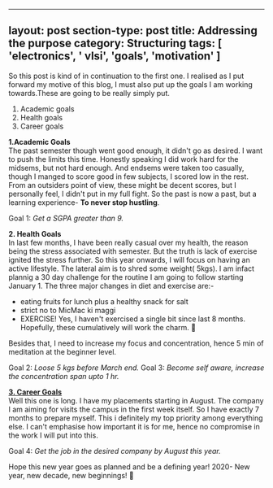 
---
layout: post
section-type: post
title: Addressing the purpose
category: Structuring
tags: [ 'electronics', ' vlsi', 'goals', 'motivation' ]
---

So this post is kind of in continuation to the first one. I realised as I put forward my motive of this blog, I must also put up the goals I am working towards.These are going to be really simply put.
1. Academic goals 
2. Health goals
3. Career goals

<b>1.Academic Goals</b><br>
The past semester though went good enough, it didn't go as desired. I want to push the limits this time. Honestly speaking I did work hard for the midsems, but not hard enough.
And endsems were taken too casually, though I manged to score good in few subjects, I scored low in the rest. From an outsiders point of view, these might be decent scores, but I personally
feel, I didn't put in my full fight. So the past is now a past, but a learning experience- <b>To never stop hustling</b>.

Goal 1: <i>Get a SGPA greater than 9.</i>

<b>2. Health Goals</b><br> 
In last few months, I have been really casual over my health, the reason being the stress associated with semester. But the truth is lack of exercise ignited the stress further.
So this year onwards, I will focus on having an active lifestyle. The lateral aim is to shred some weight( 5kgs). I am infact plannig a 30 day challenge for the routine I am going 
to follow starting January 1. The three major changes in diet and exercise are:-
- eating fruits for lunch plus a healthy snack for salt
- strict no to MicMac ki maggi 
- EXERCISE! Yes, I haven't exercised a single bit since last 8 months.
Hopefully, these cumulatively will work the charm. 🤞 

Besides that, I need to increase my focus and concentration, hence 5 min of meditation at the beginner level.

Goal 2: <i> Loose 5 kgs before March end.</i>
Goal 3: <i> Become self aware, increase the concentration span upto 1 hr.</i>

<b><u>3. Career Goals</u></b><br>
Well this one is long. I have my placements starting in August. The company I am aiming for visits the campus in the first week itself. So I have exactly 7 months to prepare myself. This i definitely my top
priority among everything else. I can't emphasise how important it is for me, hence no compromise in the work I will put into this. 

Goal 4: <i> Get the job in the desired company by August this year.</i> 

Hope this new year goes as planned and be a defining year! 2020- New year, new decade, new beginnings! 🙌 </pre>